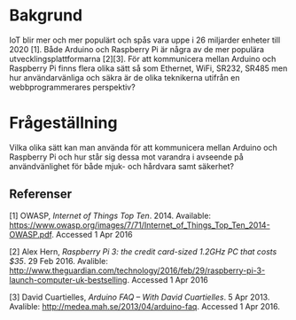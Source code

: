 # Bakgrund

IoT blir mer och mer populärt och spås vara uppe i 26 miljarder enheter till 2020 [1]. Både Arduino och Raspberry Pi är några av de mer populära utvecklingsplattformarna [2][3]. För att kommunicera mellan Arduino och Raspberry Pi finns flera olika sätt så som Ethernet, WiFi, SR232, SR485 men hur användarvänliga och säkra är de olika teknikerna utifrån en webbprogrammerares perspektiv?

# Frågeställning

Vilka olika sätt kan man använda för att kommunicera mellan Arduino och Raspberry Pi och hur står sig dessa mot varandra i avseende på användvänlighet för både mjuk- och hårdvara samt säkerhet? 

## Referenser

[1] OWASP, _Internet of Things Top Ten_. 2014. Available: https://www.owasp.org/images/7/71/Internet_of_Things_Top_Ten_2014-OWASP.pdf. Accessed 1 Apr 2016

[2] Alex Hern, _Raspberry Pi 3: the credit card-sized 1.2GHz PC that costs $35_. 29 Feb 2016. Avalible: http://www.theguardian.com/technology/2016/feb/29/raspberry-pi-3-launch-computer-uk-bestselling. Accessed 1 Apr 2016

[3] David Cuartielles, _Arduino FAQ – With David Cuartielles_. 5 Apr 2013. Avalible: http://medea.mah.se/2013/04/arduino-faq. Accessed 1 Apr 2016.
